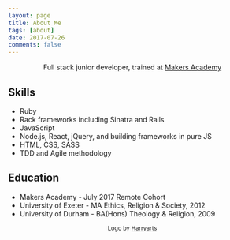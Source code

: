 ```yaml
---
layout: page
title: About Me
tags: [about]
date: 2017-07-26
comments: false
---
```


<center>Full stack junior developer, trained at <a href="http://makersacademy.com">Makers Academy</a></center>

## Skills
* Ruby
* Rack frameworks including Sinatra and Rails
* JavaScript
* Node.js, React, jQuery, and building frameworks in pure JS
* HTML, CSS, SASS
* TDD and Agile methodology

## Education
* Makers Academy - July 2017 Remote Cohort
* University of Exeter - MA Ethics, Religion & Society, 2012
* University of Durham - BA(Hons) Theology & Religion, 2009

<center><sub>Logo by <a href="http://www.freepik.com/harryarts">Harryarts</a></sub></center>
